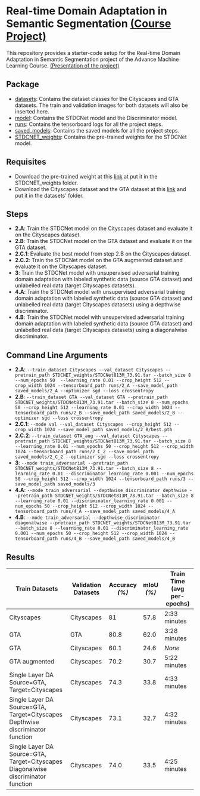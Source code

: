 # Real-time Domain Adaptation in Semantic Segmentation [(Course Project)](https://drive.google.com/file/d/1amm6H_718IabI4bn0OIpsIPSyMl-vku4/view?usp=sharing)

This repository provides a starter-code setup for the Real-time Domain Adaptation in Semantic Segmentation project of the Advance Machine Learning Course.
[(Presentation of the project)](https://docs.google.com/presentation/d/1lHh8dqwLNbEosRksrbK0v-95BKZ6E8XWTjc9Wk5nuMc/edit?usp=sharing)

## Package

- [datasets](https://github.com/Riden15/Real-time-Domain-Adaptation-in-Semantic-Segmentation/tree/main/datasets): Contains the dataset classes for the Cityscapes and GTA datasets. The train and validation images for both datasets will also be inserted here.
- [model](https://github.com/Riden15/Real-time-Domain-Adaptation-in-Semantic-Segmentation/tree/main/model): Contains the STDCNet model and the Discriminator model.
- [runs](https://github.com/Riden15/Real-time-Domain-Adaptation-in-Semantic-Segmentation/tree/main/runs): Contains the tensorboard logs for all the project steps.
- [saved_models](https://github.com/Riden15/Real-time-Domain-Adaptation-in-Semantic-Segmentation/tree/main/saved_models): Contains the saved models for all the project steps.
- [STDCNET_weights](https://github.com/Riden15/Real-time-Domain-Adaptation-in-Semantic-Segmentation/tree/main/STDCNET_weights): Contains the pre-trained weights for the STDCNet model.

## Requisites

- Download the pre-trained weight at this [link](https://drive.google.com/file/d/1Q5CL_z1E5y0BMt10WzE6TbZg8U2nyWUK/view?usp=drive_link) at put it in the STDCNET_weights folder.
- Download the Cityscapes dataset and the GTA dataset at this [link](https://drive.google.com/drive/u/0/folders/1iE8wJT7tuDOVjEBZ7A3tOPZmNdroqG1m) and put it in the datasets' folder.

## Steps

- **2.A**: Train the STDCNet model on the Cityscapes dataset and evaluate it on the Cityscapes dataset.
- **2.B**: Train the STDCNet model on the GTA dataset and evaluate it on the GTA dataset.
- **2.C.1**: Evaluate the best model from step 2.B on the Cityscapes dataset.
- **2.C.2**: Train the STDCNet model on the GTA augmented dataset and evaluate it on the Cityscapes dataset.
- **3**: Train the STDCNet model with unsupervised adversarial training domain adaptation with labeled synthetic data (source GTA dataset) and unlabelled real data (target Cityscapes datasets).
- **4.A**: Train the STDCNet model with unsupervised adversarial training domain adaptation with labeled synthetic data (source GTA dataset) and unlabelled real data (target Cityscapes datasets) using a depthwise discriminator.
- **4.B**: Train the STDCNet model with unsupervised adversarial training domain adaptation with labeled synthetic data (source GTA dataset) and unlabelled real data (target Cityscapes datasets) using a diagonalwise discriminator.

## Command Line Arguments

- **2.A**: ``--train_dataset Cityscapes --val_dataset Cityscapes --pretrain_path STDCNET_weights/STDCNet813M_73.91.tar --batch_size 8 --num_epochs 50 
         --learning_rate 0.01 --crop_height 512 --crop_width 1024 --tensorboard_path runs/2_A --save_model_path saved_models/2_A --optimizer sgd --loss crossentropy``
- **2.B**: ``--train_dataset GTA --val_dataset GTA --pretrain_path STDCNET_weights/STDCNet813M_73.91.tar --batch_size 8 --num_epochs 50 --crop_height 512
        --learning_rate 0.01 --crop_width 1024 --tensorboard_path runs/2_B --save_model_path saved_models/2_B --optimizer sgd --loss crossentropy``
- **2.C.1**: ``--mode val --val_dataset Cityscapes --crop_height 512 --crop_width 1024 --save_model_path saved_models/2_B/best.pth``
- **2.C.2**: ``--train_dataset GTA_aug --val_dataset Cityscapes --pretrain_path STDCNET_weights/STDCNet813M_73.91.tar --batch_size 8 --learning_rate 0.01
          --num_epochs 50 --crop_height 512 --crop_width 1024 --tensorboard_path runs/2_C_2 --save_model_path saved_models/2_C_2 --optimizer sgd --loss crossentropy``
- **3**: ``--mode train_adversarial --pretrain_path STDCNET_weights/STDCNet813M_73.91.tar --batch_size 8 --learning_rate 0.01
      --discriminator_learning_rate 0.001 --num_epochs 50 --crop_height 512 --crop_width 1024 --tensorboard_path runs/3 --save_model_path saved_models/3``
- **4.A**: ``--mode train_adversarial --depthwise_discriminator depthwise --pretrain_path STDCNET_weights/STDCNet813M_73.91.tar --batch_size 8 --learning_rate 0.01
      --discriminator_learning_rate 0.001 --num_epochs 50 --crop_height 512 --crop_width 1024 --tensorboard_path runs/4_A --save_model_path saved_models/4_A``
- **4.B**: ``--mode train_adversarial --depthwise_discriminator diagonalwise --pretrain_path STDCNET_weights/STDCNet813M_73.91.tar --batch_size 8 --learning_rate 0.01
      --discriminator_learning_rate 0.001 --num_epochs 50 --crop_height 512 --crop_width 1024 --tensorboard_path runs/4_B --save_model_path saved_models/4_B``


## Results

| Train Datasets                                                                                | Validation Datasets | Accuracy _(%)_ | mIoU _(%)_ | Train Time (avg per-epochs) |
|-----------------------------------------------------------------------------------------------|---------------------|----------------|------------|-----------------------------|
| Cityscapes                                                                                    | Cityscapes          | 81             | 57.8       | 2:33 minutes                |
| GTA                                                                                           | GTA                 | 80.8           | 62.0       | 3:28 minutes                |
| GTA                                                                                           | Cityscapes          | 60.1           | 24.6       | _None_                      |
| GTA augmented                                                                                 | Cityscapes          | 70.2           | 30.7       | 5:22 minutes                |
| Single Layer DA <br/> Source=GTA, Target=Cityscapes                                           | Cityscapes          | 74.3           | 33.8       | 4:33 minutes                |
| Single Layer DA <br/> Source=GTA, Target=Cityscapes <br/> Depthwise discriminator function    | Cityscapes          | 73.1           | 32.7       | 4:32 minutes                |
| Single Layer DA <br/> Source=GTA, Target=Cityscapes <br/> Diagonalwise discriminator function | Cityscapes          | 74.0           | 33.5       | 4:25 minutes                |